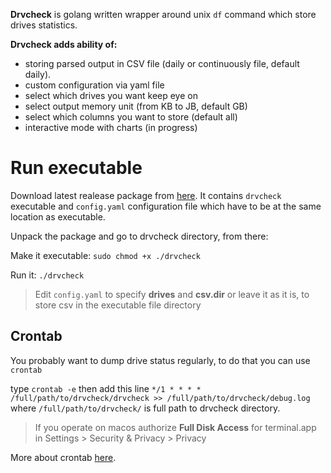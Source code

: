 **Drvcheck** is golang written wrapper around unix `df` command which store drives statistics.

**Drvcheck adds ability of:**
- storing parsed output in CSV file (daily or continuously file, default daily).
- custom configuration via yaml file
- select which drives you want keep eye on
- select output memory unit (from KB to JB, default GB)
- select which columns you want to store (default all)
- interactive mode with charts (in progress)


# Run executable
Download latest realease package from [here](https://github.com/Xrzys/drvcheck/releases "here").
It contains `drvcheck` executable and `config.yaml` configuration file which have to be at the same location as executable.

Unpack the package and go to drvcheck directory, from there:

Make it executable:
`sudo chmod +x ./drvcheck`

Run it:
`./drvcheck`

> Edit `config.yaml` to specify **drives** and **csv.dir** or leave it as it is, to store csv in the executable file directory

## Crontab

You probably want to dump drive status regularly, to do that you can use `crontab`

type `crontab -e` then add this line
`*/1 * * * * /full/path/to/drvcheck/drvcheck >> /full/path/to/drvcheck/debug.log` 
where `/full/path/to/drvcheck/` is full path to drvcheck directory.

> If you operate on macos authorize **Full Disk Access** for terminal.app in Settings > Security & Privacy > Privacy



More about crontab [here](https://man7.org/linux/man-pages/man5/crontab.5.html "here").


